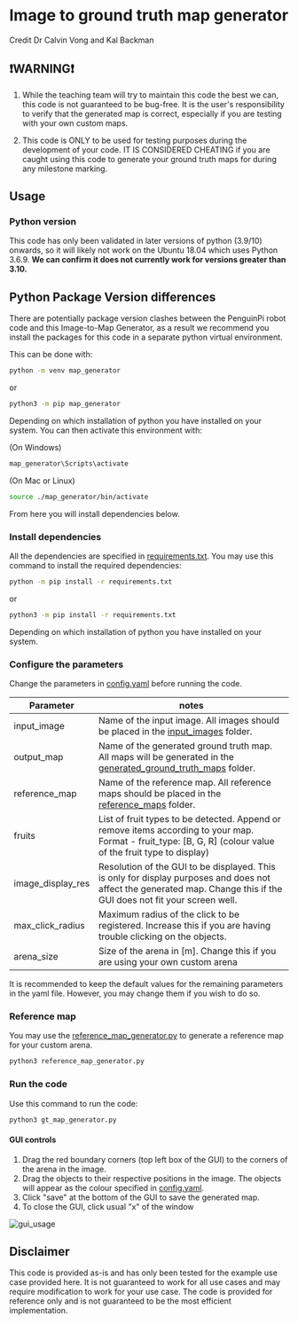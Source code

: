 # Image to ground truth map generator
Credit Dr Calvin Vong and Kal Backman

## ❗WARNING❗
1. While the teaching team will try to maintain this code the best we can, this code is not guaranteed to be bug-free. 
It is the user's responsibility to verify that the generated map is correct, especially if you are testing with your own 
custom maps.

2. This code is ONLY to be used for testing purposes during the development of your code. IT IS CONSIDERED CHEATING if 
you are caught using this code to generate your ground truth maps for during any milestone marking.

## Usage
### Python version
This code has only been validated in later versions of python (3.9/10) onwards, so it will likely not work on the Ubuntu 18.04 which uses Python 3.6.9. **We can confirm it does not currently work for versions greater than 3.10.**

## Python Package Version differences
There are potentially package version clashes between the PenguinPi robot code and this Image-to-Map Generator, as a result we recommend you install the packages for this code in a separate python virtual environment.

This can be done with:
```bash
python -m venv map_generator
```
or
```bash
python3 -m pip map_generator
```
Depending on which installation of python you have installed on your system. You can then activate this environment with:

(On Windows)
```bash
map_generator\Scripts\activate
```
(On Mac or Linux)
```bash
source ./map_generator/bin/activate
```
From here you will install dependencies below.

### Install dependencies
All the dependencies are specified in [requirements.txt](requirements.txt). You may use this command to install the required dependencies:
```bash
python -m pip install -r requirements.txt
```
or
```bash
python3 -m pip install -r requirements.txt
```
Depending on which installation of python you have installed on your system.

### Configure the parameters
Change the parameters in [config.yaml](config.yaml) before running the code.

| Parameter         | notes                                                                                                                                                                 |
|-------------------|-----------------------------------------------------------------------------------------------------------------------------------------------------------------------|
| input_image       | Name of the input image. All images should be placed in the [input_images](input_images) folder.                                                                      |
| output_map        | Name of the generated ground truth map. All maps will be generated in the [generated_ground_truth_maps](generated_ground_truth_maps) folder.                          |
| reference_map     | Name of the reference map. All reference maps should be placed in the [reference_maps](reference_maps) folder.                                                        |
| fruits            | List of fruit types to be detected. Append or remove items according to your map. Format - fruit_type: [B, G, R] (colour value of the fruit type to display)          |
| image_display_res | Resolution of the GUI to be displayed. This is only for display purposes and does not affect the generated map. Change this if the GUI does not fit your screen well. |
| max_click_radius  | Maximum radius of the click to be registered. Increase this if you are having trouble clicking on the objects.                                                        |
| arena_size        | Size of the arena in [m]. Change this if you are using your own custom arena                                                                                          |

It is recommended to keep the default values for the remaining parameters in the yaml file. However, you may change them if you wish to do so.

### Reference map

You may use the [reference_map_generator.py](reference_map_generator.py) to generate a reference map for your custom arena.

```bash
python3 reference_map_generator.py
```

### Run the code
Use this command to run the code:
```bash
python3 gt_map_generator.py
```

#### GUI controls
1. Drag the red boundary corners (top left box of the GUI) to the corners of the arena in the image.
2. Drag the objects to their respective positions in the image. The objects will appear as the colour specified in [config.yaml](config.yaml).
3. Click "save" at the bottom of the GUI to save the generated map.
4. To close the GUI, click usual "x" of the window

![gui_usage](docs/gui_usage.gif)

## Disclaimer
This code is provided as-is and has only been tested for the example use case provided here. It is not guaranteed to work for all use cases and may require modification to work for your use case. The code is provided for reference only and is not guaranteed to be the most efficient implementation.
